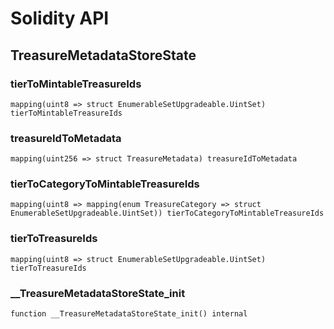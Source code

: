 # Solidity API

## TreasureMetadataStoreState

### tierToMintableTreasureIds

```solidity
mapping(uint8 => struct EnumerableSetUpgradeable.UintSet) tierToMintableTreasureIds
```

### treasureIdToMetadata

```solidity
mapping(uint256 => struct TreasureMetadata) treasureIdToMetadata
```

### tierToCategoryToMintableTreasureIds

```solidity
mapping(uint8 => mapping(enum TreasureCategory => struct EnumerableSetUpgradeable.UintSet)) tierToCategoryToMintableTreasureIds
```

### tierToTreasureIds

```solidity
mapping(uint8 => struct EnumerableSetUpgradeable.UintSet) tierToTreasureIds
```

### __TreasureMetadataStoreState_init

```solidity
function __TreasureMetadataStoreState_init() internal
```

